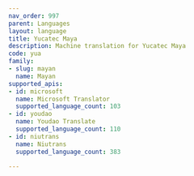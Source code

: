 ```yaml
---
nav_order: 997
parent: Languages
layout: language
title: Yucatec Maya
description: Machine translation for Yucatec Maya
code: yua
family:
- slug: mayan
  name: Mayan
supported_apis:
- id: microsoft
  name: Microsoft Translator
  supported_language_count: 103
- id: youdao
  name: Youdao Translate
  supported_language_count: 110
- id: niutrans
  name: Niutrans
  supported_language_count: 383

---
```


